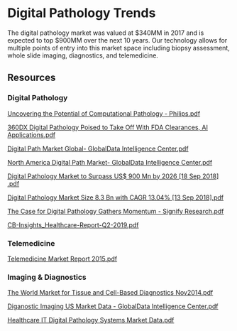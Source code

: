 # Digital Pathology Trends

The digital pathology market was valued at $340MM in 2017 and is expected to top $900MM over the next 10 years. Our technology allows for multiple points of entry into this market space including biopsy assessment, whole slide imaging, diagnostics, and telemedicine.

## Resources
### Digital Pathology

[Uncovering the Potential of Computational Pathology - Philips.pdf](Digital%20Pathology%20Trends%20b33da6555a1f48cab1bffe947e500a29/Uncovering_the_potential_of_computational_pathology___Philips.pdf)

[360DX Digital Pathology Poised to Take Off With FDA Clearances, AI Applications.pdf](Digital%20Pathology%20Trends%20b33da6555a1f48cab1bffe947e500a29/360DX_Digital_Pathology_Poised_to_Take_Off_With_FDA_Clearances_AI_Applications.pdf)

[Digital Path Market Global- GlobalData Intelligence Center.pdf](Digital%20Pathology%20Trends%20b33da6555a1f48cab1bffe947e500a29/Digital_Path_Market_Global-_GlobalData_Intelligence_Center_-_Medical.pdf)

[North America Digital Path Market- GlobalData Intelligence Center.pdf](Digital%20Pathology%20Trends%20b33da6555a1f48cab1bffe947e500a29/North_America_Digital_Path_Market-_GlobalData_Intelligence_Center_-_Medical.pdf)

[Digital Pathology Market to Surpass US$ 900 Mn by 2026 [18 Sep 2018] .pdf](Digital%20Pathology%20Trends%20b33da6555a1f48cab1bffe947e500a29/Digital_Pathology_Market_to_Surpass_US_900_Mn_by_2026_-_Tech_You_n_Me.pdf)

[Digital Pathology Market Size 8.3 Bn with CAGR 13.04% [13 Sep 2018].pdf](Digital%20Pathology%20Trends%20b33da6555a1f48cab1bffe947e500a29/Digital_Pathology_Market_Size_8.3_Bn_with_CAGR_13.04_Owing_to_Higher_Adoption_Rates_by_2023.pdf)

[The Case for Digital Pathology Gathers Momentum - Signify Research.pdf](Digital%20Pathology%20Trends%20b33da6555a1f48cab1bffe947e500a29/The_Case_for_Digital_Pathology_Gathers_Momentum_-_Signify_Research.pdf)

[CB-Insights_Healthcare-Report-Q2-2019.pdf](Digital%20Pathology%20Trends%20b33da6555a1f48cab1bffe947e500a29/CB-Insights_Healthcare-Report-Q2-2019.pdf)

### Telemedicine

[Telemedicine Market Report 2015.pdf](Digital%20Pathology%20Trends%20b33da6555a1f48cab1bffe947e500a29/Telemedicine_Report_MarketResearch.com.pdf)

### Imaging & Diagnostics

[The World Market for Tissue and Cell-Based Diagnostics Nov2014.pdf](Digital%20Pathology%20Trends%20b33da6555a1f48cab1bffe947e500a29/Tissue_and_Cell-Based_Diagnostics_Market_Report_Nov._2014_MarketResearch.com.pdf)

[Diganostic Imaging US Market Data - GlobalData Intelligence Center.pdf](Digital%20Pathology%20Trends%20b33da6555a1f48cab1bffe947e500a29/-_GlobalData_Intelligence_Center_-_Dx_Imaging_US_Market.pdf)

[Healthcare IT Digital Pathology Systems Market Data.pdf](Digital%20Pathology%20Trends%20b33da6555a1f48cab1bffe947e500a29/Healthcare_IT_Digital_Pathology_Systems_Market_Data.pdf)

<!--
Pathware Digital Pathology literature here
https://www.zotero.org/groups/2357860/pathware_literature/items/collectionKey/TU35PNKJ
-->